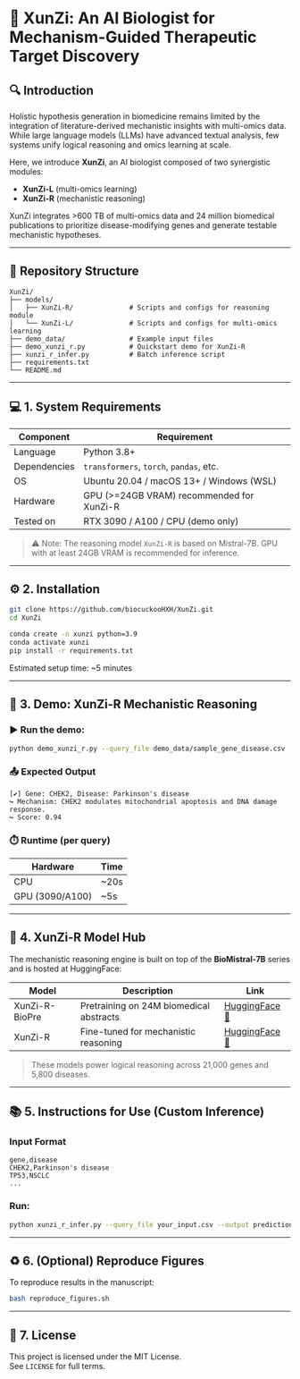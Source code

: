 # 🧠 XunZi: An AI Biologist for Mechanism-Guided Therapeutic Target Discovery

## 🔍 Introduction

Holistic hypothesis generation in biomedicine remains limited by the integration of literature-derived mechanistic insights with multi-omics data. While large language models (LLMs) have advanced textual analysis, few systems unify logical reasoning and omics learning at scale.

Here, we introduce **XunZi**, an AI biologist composed of two synergistic modules:
- **XunZi-L** (multi-omics learning)
- **XunZi-R** (mechanistic reasoning)

XunZi integrates >600 TB of multi-omics data and 24 million biomedical publications to prioritize disease-modifying genes and generate testable mechanistic hypotheses.

---

## 🧩 Repository Structure

```
XunZi/
├── models/
│   ├── XunZi-R/              # Scripts and configs for reasoning module
│   └── XunZi-L/              # Scripts and configs for multi-omics learning
├── demo_data/                # Example input files
├── demo_xunzi_r.py           # Quickstart demo for XunZi-R
├── xunzi_r_infer.py          # Batch inference script
├── requirements.txt
└── README.md
```

---

## 💻 1. System Requirements

| Component     | Requirement                              |
|---------------|-------------------------------------------|
| Language      | Python 3.8+                               |
| Dependencies  | `transformers`, `torch`, `pandas`, etc.   |
| OS            | Ubuntu 20.04 / macOS 13+ / Windows (WSL)  |
| Hardware      | GPU (>=24GB VRAM) recommended for XunZi-R |
| Tested on     | RTX 3090 / A100 / CPU (demo only)         |

> ⚠️ Note: The reasoning model `XunZi-R` is based on Mistral-7B. GPU with at least 24GB VRAM is recommended for inference.

---

## ⚙️ 2. Installation

```bash
git clone https://github.com/biocuckooHXH/XunZi.git
cd XunZi

conda create -n xunzi python=3.9
conda activate xunzi
pip install -r requirements.txt
```

Estimated setup time: ~5 minutes

---

## 🚀 3. Demo: XunZi-R Mechanistic Reasoning

### ▶️ Run the demo:

```bash
python demo_xunzi_r.py --query_file demo_data/sample_gene_disease.csv
```

### 📤 Expected Output

```text
[✔] Gene: CHEK2, Disease: Parkinson's disease
↪ Mechanism: CHEK2 modulates mitochondrial apoptosis and DNA damage response.
↪ Score: 0.94
```

### ⏱️ Runtime (per query)
| Hardware | Time |
|----------|------|
| CPU      | ~20s |
| GPU (3090/A100) | ~5s |

---

## 🧠 4. XunZi-R Model Hub

The mechanistic reasoning engine is built on top of the **BioMistral-7B** series and is hosted at HuggingFace:

| Model        | Description                             | Link |
|--------------|-----------------------------------------|------|
| XunZi-R-BioPre | Pretraining on 24M biomedical abstracts | [HuggingFace 🔗](https://huggingface.co/H2dddhxh/XunZi-R-BioPre) |
| XunZi-R       | Fine-tuned for mechanistic reasoning     | [HuggingFace 🔗](https://huggingface.co/H2dddhxh/XunZi-R) |

> These models power logical reasoning across 21,000 genes and 5,800 diseases.

---

## 📚 5. Instructions for Use (Custom Inference)

### Input Format

```csv
gene,disease
CHEK2,Parkinson's disease
TP53,NSCLC
...
```

### Run:

```bash
python xunzi_r_infer.py --query_file your_input.csv --output predictions.csv
```

---

## ♻️ 6. (Optional) Reproduce Figures

To reproduce results in the manuscript:

```bash
bash reproduce_figures.sh
```

---

## 🔐 7. License

This project is licensed under the MIT License.  
See `LICENSE` for full terms.

